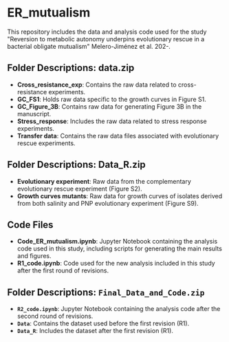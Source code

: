# ER_mutualism

This repository includes the data and analysis code used for the study "Reversion to metabolic autonomy underpins evolutionary rescue in a bacterial obligate mutualism" Melero-Jiménez et al. 202-.

## Folder Descriptions: data.zip

- **Cross_resistance_exp**: Contains the raw data related to cross-resistance experiments.
- **GC_FS1**: Holds raw data specific to the growth curves in Figure S1.
- **GC_Figure_3B**: Contains raw data for generating Figure 3B in the manuscript.
- **Stress_response**: Includes the raw data related to stress response experiments.
- **Transfer data**: Contains the raw data files associated with evolutionary rescue experiments.

## Folder Descriptions: Data_R.zip

- **Evolutionary experiment**: Raw data from the complementary evolutionary rescue experiment (Figure S2).
- **Growth curves mutants**: Raw data for growth curves of isolates derived from both salinity and PNP evolutionary experiment (Figure S9).

## Code Files

- **Code_ER_mutualism.ipynb**: Jupyter Notebook containing the analysis code used in this study, including scripts for generating the main results and figures.
- **R1_code.ipynb**: Code used for the new analysis included in this study after the first round of revisions.

## Folder Descriptions: `Final_Data_and_Code.zip`

- **`R2_code.ipynb`**: Jupyter Notebook containing the analysis code after the second round of revisions.
- **`Data`**: Contains the dataset used before the first revision (R1).
- **`Data_R`**: Includes the dataset after the first revision (R1).
